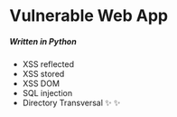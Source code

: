 # Vulnerable Web App
##### _Written in Python_

- XSS reflected
- XSS stored
- XSS DOM
- SQL injection
- Directory Transversal
✨ ✨
